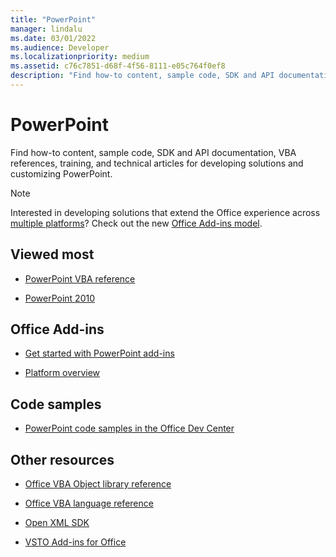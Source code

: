 ```yaml
---
title: "PowerPoint"
manager: lindalu
ms.date: 03/01/2022
ms.audience: Developer
ms.localizationpriority: medium
ms.assetid: c76c7851-d68f-4f56-8111-e05c764f0ef8
description: "Find how-to content, sample code, SDK and API documentation, VBA references, training, and technical articles for developing solutions and customizing PowerPoint."
---
```


# PowerPoint

Find how-to content, sample code, SDK and API documentation, VBA references, training, and technical articles for developing solutions and customizing PowerPoint.
  
> [!NOTE]
> Interested in developing solutions that extend the Office experience across [multiple platforms](/office/dev/add-ins/overview/office-add-in-availability)? Check out the new [Office Add-ins model](/office/dev/add-ins/).
  
## Viewed most
  
- [PowerPoint VBA reference](/office/vba/api/overview/powerpoint)
  
- [PowerPoint 2010](/previous-versions/office/developer/office-2010/cc313152(v=office.12))
  
## Office Add-ins
  
- [Get started with PowerPoint add-ins](/office/dev/add-ins/quickstarts/powerpoint-quickstart?tabs=visual-studio)
  
- [Platform overview](/office/dev/add-ins/overview/office-add-ins)
  
## Code samples
  
- [PowerPoint code samples in the Office Dev Center](https://developer.microsoft.com/office/gallery/?filterBy=Samples,PowerPoint)
  
## Other resources

- [Office VBA Object library reference](/office/vba/api/overview/library-reference)

- [Office VBA language reference](/office/vba/api/overview/language-reference)

- [Open XML SDK](/office/open-xml/open-xml-sdk)

- [VSTO Add-ins for Office](/visualstudio/vsto/create-vsto-add-ins-for-office-by-using-visual-studio?view=vs-2017&preserve-view=true)
